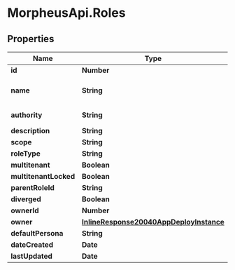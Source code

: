 # MorpheusApi.Roles

## Properties

Name | Type | Description | Notes
------------ | ------------- | ------------- | -------------
**id** | **Number** |  | [optional] 
**name** | **String** | a unique name of the role | [optional] 
**authority** | **String** | Alias for name | [optional] 
**description** | **String** |  | [optional] 
**scope** | **String** |  | [optional] 
**roleType** | **String** |  | [optional] 
**multitenant** | **Boolean** |  | [optional] 
**multitenantLocked** | **Boolean** |  | [optional] 
**parentRoleId** | **String** |  | [optional] 
**diverged** | **Boolean** |  | [optional] 
**ownerId** | **Number** |  | [optional] 
**owner** | [**InlineResponse20040AppDeployInstance**](InlineResponse20040AppDeployInstance.md) |  | [optional] 
**defaultPersona** | **String** |  | [optional] 
**dateCreated** | **Date** |  | [optional] 
**lastUpdated** | **Date** |  | [optional] 


